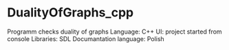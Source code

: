 # DualityOfGraphs_cpp
Programm checks duality of graphs
Language: C++
UI: project started from console
Libraries: SDL
Documantation language: Polish